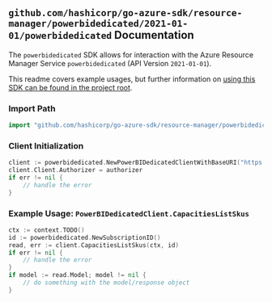 
## `github.com/hashicorp/go-azure-sdk/resource-manager/powerbidedicated/2021-01-01/powerbidedicated` Documentation

The `powerbidedicated` SDK allows for interaction with the Azure Resource Manager Service `powerbidedicated` (API Version `2021-01-01`).

This readme covers example usages, but further information on [using this SDK can be found in the project root](https://github.com/hashicorp/go-azure-sdk/tree/main/docs).

### Import Path

```go
import "github.com/hashicorp/go-azure-sdk/resource-manager/powerbidedicated/2021-01-01/powerbidedicated"
```


### Client Initialization

```go
client := powerbidedicated.NewPowerBIDedicatedClientWithBaseURI("https://management.azure.com")
client.Client.Authorizer = authorizer
if err != nil {
	// handle the error
}
```


### Example Usage: `PowerBIDedicatedClient.CapacitiesListSkus`

```go
ctx := context.TODO()
id := powerbidedicated.NewSubscriptionID()
read, err := client.CapacitiesListSkus(ctx, id)
if err != nil {
	// handle the error
}
if model := read.Model; model != nil {
	// do something with the model/response object
}
```
